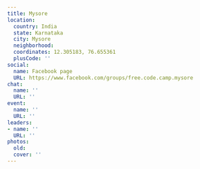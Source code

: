 ```yaml
---
title: Mysore
location:
  country: India
  state: Karnataka
  city: Mysore
  neighborhood: 
  coordinates: 12.305183, 76.655361
  plusCode: ''
social:
  name: Facebook page
  URL: https://www.facebook.com/groups/free.code.camp.mysore
chat:
  name: ''
  URL: ''
event:
  name: ''
  URL: ''
leaders:
- name: ''
  URL: ''
photos:
  old: 
  cover: ''
---
```

